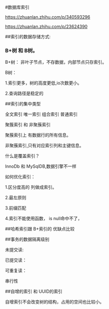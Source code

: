 



#数据库索引

https://zhuanlan.zhihu.com/p/340593296

https://zhuanlan.zhihu.com/p/23624390

##索引的数据存储方式:

### B+树 和 B树。

B+树： 非叶子节点，不存数据，内部节点只存索引。

B树：


1.索引更多，树的高度更低,io次数更小。

2.查询路径是稳定的



##索引的集中类型

全文索引
唯一索引
组合索引
普通索引

聚簇索引 和 非聚蔟索引


聚蔟索引上 有数据行的所有信息。

非聚蔟索引,只有对应索引列和主键信息。

什么是覆盖索引？


InnoDb 和 MySqlDB,数据引擎不一样


如何优化索引：

1.区分度高的 列做成索引。

2.最左原则

3.前缀匹配

4.索引不能使用函数， is null命中不了，  

##哈希索引跟 B+索引的 优缺点比较



##事务的数据隔离级别 

 未提交读:

 已提交读：

 可重复读：

 串行性



##自增的索引 和 UUID的索引

自增索引不会改变树的结构，占用的空间也比较小。








